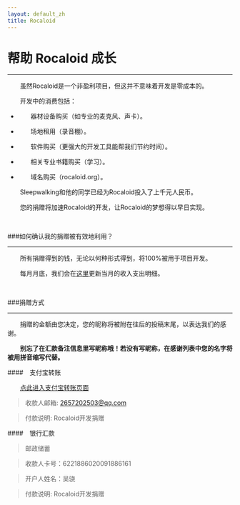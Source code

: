 ```yaml
---
layout: default_zh
title: Rocaloid
---
```


# 帮助 Rocaloid 成长

---

&emsp;&emsp;虽然Rocaloid是一个非盈利项目，但这并不意味着开发是零成本的。

&emsp;&emsp;开发中的消费包括：

* &emsp;&emsp;器材设备购买（如专业的麦克风、声卡）。

* &emsp;&emsp;场地租用（录音棚）。

* &emsp;&emsp;软件购买（更强大的开发工具能帮我们节约时间）。

* &emsp;&emsp;相关专业书籍购买（学习）。

* &emsp;&emsp;域名购买（rocaloid.org）。

&emsp;&emsp;Sleepwalking和他的同学已经为Rocaloid投入了上千元人民币。

&emsp;&emsp;您的捐赠将加速Rocaloid的开发，让Rocaloid的梦想得以早日实现。

<br />

###如何确认我的捐赠被有效地利用？

---

&emsp;&emsp;所有捐赠得到的钱，无论以何种形式得到，将100%被用于项目开发。

&emsp;&emsp;每月月底，我们会在[这里](/sub/zh/accounting.html)更新当月的收入支出明细。

<br />

###捐赠方式

---

&emsp;&emsp;捐赠的金额由您决定，您的昵称将被附在往后的投稿末尾，以表达我们的感谢。

&emsp;&emsp;**别忘了在汇款备注信息里写昵称哦！若没有写昵称，在感谢列表中您的名字将被用拼音缩写代替。**

####&emsp;支付宝转账

&emsp;&emsp;[点此进入支付宝转账页面](https://shenghuo.alipay.com/send/payment/fill.htm)

> 收款人邮箱: 2657202503@qq.com

> 付款说明: Rocaloid开发捐赠

####&emsp;银行汇款

> 邮政储蓄

> 收款人卡号：6221886020091886161

> 开户人姓名：吴骁

> 付款说明: Rocaloid开发捐赠

<br />
